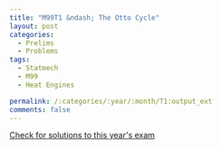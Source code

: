 ```yaml
---
title: "M99T1 &ndash; The Otto Cycle"
layout: post
categories:
  - Prelims
  - Problems
tags:
  - Statmech
  - M99
  - Heat Engines

permalink: /:categories/:year/:month/T1:output_ext
comments: false
---
```

<object data="1999M1T.pdf" type="application/pdf" width="100%" height="500"></object>
<div class="message"><a href='https://princetonprelim.com/prelim/3/'>Check for solutions to this year's exam</a></div>